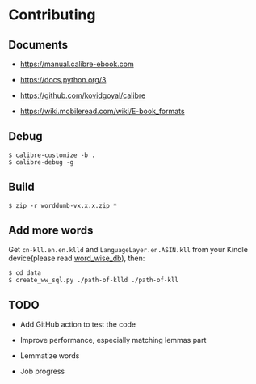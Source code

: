 # Contributing

## Documents

- https://manual.calibre-ebook.com

- https://docs.python.org/3

- https://github.com/kovidgoyal/calibre

- https://wiki.mobileread.com/wiki/E-book_formats

## Debug

```
$ calibre-customize -b .
$ calibre-debug -g
```

## Build

```
$ zip -r worddumb-vx.x.x.zip *
```

## Add more words

Get `cn-kll.en.en.klld` and `LanguageLayer.en.ASIN.kll` from your Kindle device(please read [word\_wise\_db](./word_wise_db.md)), then:

```
$ cd data
$ create_ww_sql.py ./path-of-klld ./path-of-kll
```

## TODO

- Add GitHub action to test the code

- Improve performance, especially matching lemmas part

- Lemmatize words

- Job progress
